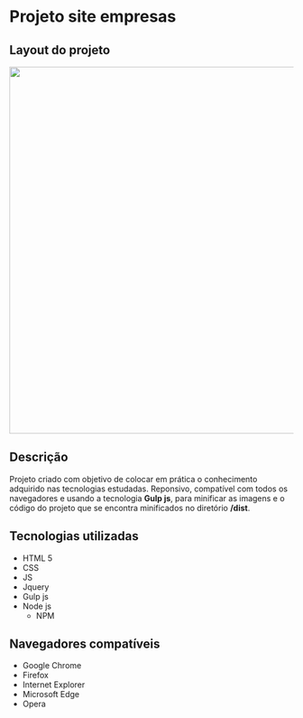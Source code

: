 # Projeto site empresas

## Layout do projeto

<p align="center">
<img src="https://user-images.githubusercontent.com/47195193/76145351-7d66ab80-6067-11ea-8dba-76d1caa971da.png" width="650px">
</p>

## Descrição

Projeto criado com objetivo de colocar em prática o conhecimento adquirido nas tecnologias estudadas. Reponsivo, compatível com todos os navegadores e usando a tecnologia **Gulp js**, para minificar as imagens e o código do projeto que se encontra minificados no diretório **/dist**.

## Tecnologias utilizadas

* HTML 5
* CSS
* JS
* Jquery
* Gulp js
* Node js
  * NPM

## Navegadores compatíveis

* Google Chrome
* Firefox
* Internet Explorer
* Microsoft Edge
* Opera




